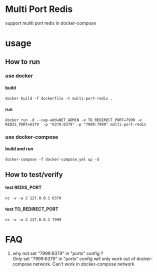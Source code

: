 # Multi Port Redis
support muliti port redis in docker-compose

# usage
## How to run
### use docker
#### build
`docker build -f dockerfile -t multi-port-redis .`
#### run
`docker run -d --cap-add=NET_ADMIN -e TO_REDIRECT_PORT=7999 -e REDIS_PORT=6379  -p "6379:6379" -p "7999:7999" multi-port-redis`

### use docker-compose
#### build and run
`docker-compose -f docker-compose.yml up -d`

## How to test/verify
#### test REDIS_PORT
` nc -v -w 2 127.0.0.1 6379 ` 
#### test TO_REDIRECT_PORT
` nc -v -w 2 127.0.0.1 7999 `

# FAQ
1. why not set "7999:6379" in "ports" config ?  
Only set "7999:6379" in "ports" config will only work out of docker-compose network. Can't work in docker-compose network